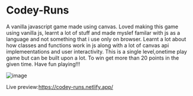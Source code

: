 # Codey-Runs
A vanilla javascript game made using canvas.
Loved making this game using vanilla js, learnt a lot of stuff and made myslef familar with js as a language and not something that i use only on browser. 
Learnt a lot about how classes and functions work in js along with a lot of canvas api implemeentations and user interactivity.
This is a single level,onetime play game but can be built upon a lot.
To win get more than 20 points in the given time. 
Have fun playing!!!


![image](https://user-images.githubusercontent.com/56508036/188167719-be3606a3-58e9-4f86-ad25-10bd5f5f80c6.png)


Live preview:https://codey-runs.netlify.app/
